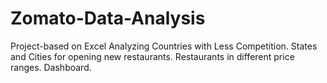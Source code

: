 # Zomato-Data-Analysis
Project-based on Excel 
Analyzing Countries with Less Competition.
States and Cities for opening new restaurants.
Restaurants in different price ranges.
Dashboard.
